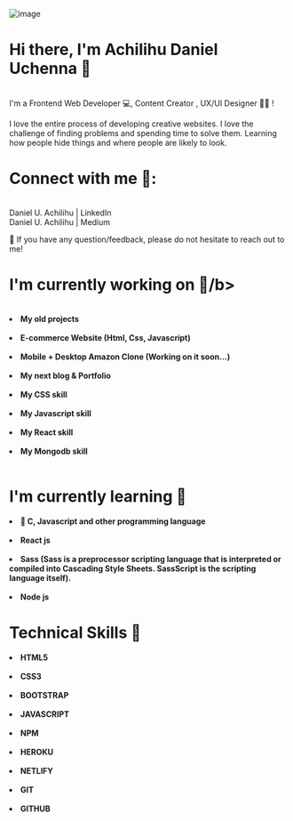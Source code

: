 ![image](https://avatars.githubusercontent.com/u/107114779?v=4)



<h1> Hi there, I'm <b>Achilihu Daniel Uchenna</b> 👋 </h1></br> 
I'm a Frontend Web Developer 💻, Content Creator , UX/UI Designer 👩‍💻 ! 

I love the entire process of developing creative websites. I love the challenge of finding problems and spending time to solve them. Learning how people hide things and where people are likely to look.

<h1><b>Connect with me 🤝:</b> </h1></br>
Daniel U. Achilihu | LinkedIn </br>
Daniel U. Achilihu | Medium </br>

💬 If you have any question/feedback, please do not hesitate to reach out to me!


 <h1><b>I'm currently working on 🔭/b> </h1></br>
<li>My old projects </li> </br>
<li>E-commerce Website (Html, Css, Javascript) </li>  </br>
<li>Mobile + Desktop Amazon Clone (Working on it soon...) </li> </br>
<li>My next blog & Portfolio </li>  </br>
<li>My CSS skill </li>  </br>
<li>My Javascript skill </li> </br>
<li>My React skill </li> </br>
<li>My Mongodb skill </li> </br>



<h1> <b> I'm currently learning 🌱</b></h1>
<li>📱 C, Javascript and other programming language  </li> </br>
<li>React js </li>  </br>
<li>Sass (Sass is a preprocessor scripting language that is interpreted or compiled into Cascading Style Sheets. SassScript is the scripting language itself). </li> </br> 
<li>Node js </li> 

<h1> <b>Technical Skills 💼 </b> </h1>
<li>HTML5 </li></br>
<li>CSS3</li> </br>
<li>BOOTSTRAP</li> </br>
<li>JAVASCRIPT </li>  </br>
<li>NPM </li> </br>
<li>HEROKU </li> </br>
<li>NETLIFY </li> </br>
<li>GIT </li> </br>
<li>GITHUB </li> </br>

